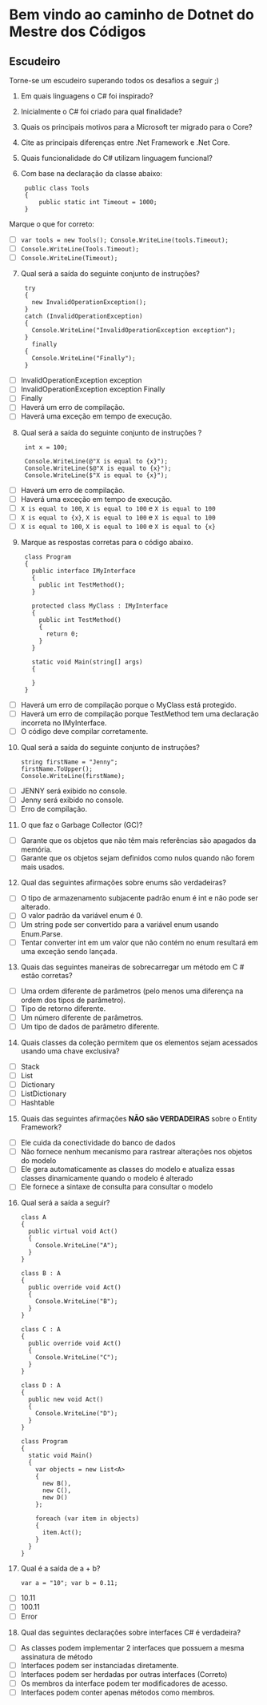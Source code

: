 # Bem  vindo ao caminho de Dotnet do Mestre dos Códigos

## Escudeiro

Torne-se um escudeiro superando todos os desafios a seguir ;)

1. Em quais linguagens o C# foi inspirado?

2. Inicialmente o C# foi criado para qual finalidade?

3. Quais os principais motivos para a Microsoft ter migrado para o Core?

4. Cite as principais diferenças entre .Net Framework e .Net Core.

5. Quais funcionalidade do C# utilizam linguagem funcional?

6. Com base na declaração da classe abaixo:

        public class Tools
        {
            public static int Timeout = 1000;
        }

Marque o que for correto:

 - [ ] `var tools = new Tools(); Console.WriteLine(tools.Timeout);`
 - [ ] `Console.WriteLine(Tools.Timeout);`
 - [ ] `Console.WriteLine(Timeout);`

7. Qual será a saída do seguinte conjunto de instruções?  

        try
        {
          new InvalidOperationException();
        }
        catch (InvalidOperationException)
        {
          Console.WriteLine("InvalidOperationException exception");
        }
          finally
        {
          Console.WriteLine("Finally");
        }


 - [ ] InvalidOperationException exception
 - [ ] InvalidOperationException exception Finally
 - [ ] Finally
 - [ ] Haverá um erro de compilação.
 - [ ] Haverá uma exceção em tempo de execução.

8. Qual será a saída do seguinte conjunto de instruções ? 

        int x = 100; 
        
        Console.WriteLine(@"X is equal to {x}"); 
        Console.WriteLine($@"X is equal to {x}"); 
        Console.WriteLine($"X is equal to {x}"); 

 - [ ] Haverá um erro de compilação. 
 - [ ] Haverá uma exceção em tempo de execução. 
 - [ ] `X is equal to 100`, `X is equal to 100` e `X is equal to 100`
 - [ ] `X is equal to {x}`, `X is equal to 100` e `X is equal to 100` 
 - [ ] `X is equal to 100`, `X is equal to 100` e `X is equal to {x}`

9. Marque as respostas corretas para o código abaixo. 
 
        class Program 
        {     
          public interface IMyInterface     
          {         
            public int TestMethod();     
          }       
          
          protected class MyClass : IMyInterface     
          {         
            public int TestMethod()         
            {             
              return 0;         
            }     
          }       
          
          static void Main(string[] args)
          {       

          } 
        } 
 
 - [ ] Haverá um erro de compilação porque o MyClass está protegido. 
 - [ ] Haverá um erro de compilação porque TestMethod tem uma declaração incorreta no IMyInterface.
 - [ ] O código deve compilar corretamente. 

10. Qual será a saída do seguinte conjunto de instruções? 
 
        string firstName = "Jenny";     
        firstName.ToUpper();     
        Console.WriteLine(firstName); 
 
  - [ ] JENNY será exibido no console. 
  - [ ] Jenny será exibido no console.
  - [ ] Erro de compilação. 

11. O que faz o Garbage Collector (GC)? 
 
  - [ ] Garante que os objetos que não têm mais referências são apagados da memória.
  - [ ] Garante que os objetos sejam definidos como nulos quando não forem mais usados. 

12. Qual das seguintes afirmações sobre enums são verdadeiras? 
 
 - [ ] O tipo de armazenamento subjacente padrão enum é int e não pode ser alterado.
 - [ ] O valor padrão da variável enum é 0.
 - [ ] Um string pode ser convertido para a variável enum usando Enum.Parse.
 - [ ] Tentar converter int em um valor que não contém no enum resultará em uma exceção sendo lançada.

13. Quais das seguintes maneiras de sobrecarregar um método em C # estão corretas? 

 - [ ] Uma ordem diferente de parâmetros (pelo menos uma diferença na ordem dos tipos de parâmetro).
 - [ ] Tipo de retorno diferente.
 - [ ] Um número diferente de parâmetros.
 - [ ] Um tipo de dados de parâmetro diferente.

14. Quais classes da coleção permitem que os elementos sejam acessados usando uma chave exclusiva? 
 
 - [ ] Stack
 - [ ] List 
 - [ ] Dictionary
 - [ ] ListDictionary 
 - [ ] Hashtable

15. Quais das seguintes afirmações **NÃO são VERDADEIRAS** sobre o Entity Framework? 

 - [ ] Ele cuida da conectividade do banco de dados  
 - [ ] Não fornece nenhum mecanismo para rastrear alterações nos objetos do modelo
 - [ ] Ele gera automaticamente as classes do modelo e atualiza essas classes dinamicamente quando o modelo é alterado 
 - [ ] Ele fornece a sintaxe de consulta para consultar o modelo 

16. Qual será a saída a seguir? 

        class​ ​A 
        {     
          ​public​ ​virtual​ ​void​ ​Act​()     
          {         
            Console.WriteLine(​"A"​);     
          } 
        }

        class​ ​B​ : ​A 
        {     
          ​public​ ​override​ ​void​ ​Act​()     
          {         
            Console.WriteLine(​"B"​);     
          } 
        }

        class​ ​C​ : ​A 
        { 
          ​public​ ​override​ ​void​ ​Act​()     
          {         
            Console.WriteLine(​"C"​);     
          } 
        }

        class​ ​D​ : ​A 
        {     
          ​public​ new ​void​ ​Act​()     
          {         
            Console.WriteLine(​"D"​);     
          } 
        }

        class​ ​Program 
        {     
          ​static​ ​void​ ​Main​()     
          {         
            ​var​ objects = ​new​ List<A>         
            {             ​
              new​ B(),             
              ​new​ C(),             
              ​new​ D()         
            }; 
                
            ​foreach​ (​var​ item ​in​ objects)         
            {             
              item.Act();         
            }     
          } 
        }

17. Qual é a saída de a + b? 
 
        var a​ = ​"10"​; var b ​= 0.11; 
 
 - [ ] 10.11 
 - [ ] 100.11
 - [ ] Error

18. Qual das seguintes declarações sobre interfaces C# é verdadeira? 

  - [ ] As classes podem implementar 2 interfaces que possuem a mesma assinatura de método
  - [ ] Interfaces podem ser instanciadas diretamente. 
  - [ ] Interfaces podem ser herdadas por outras interfaces (Correto) 
  - [ ] Os membros da interface podem ter modificadores de acesso. 
  - [ ] Interfaces podem conter apenas métodos como membros. 